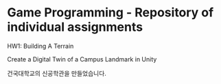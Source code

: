 # Game Programming - Repository of individual assignments

HW1: Building A Terrain

Create a Digital Twin of a Campus Landmark in Unity


건국대학교의 신공학관을 만들었습니다.
